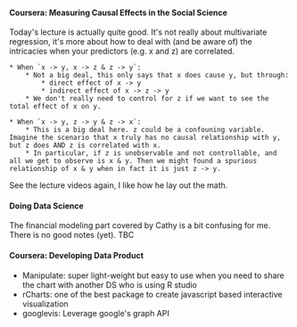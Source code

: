 #### Coursera: Measuring Causal Effects in the Social Science

Today's lecture is actually quite good. It's not really about multivariate regression, it's more about how to deal with (and be aware of) the intricacies when your predictors (e.g. x and z) are correlated.

	* When `x -> y, x -> z & z -> y`:
		* Not a big deal, this only says that x does cause y, but through:
			* direct effect of x -> y
			* indirect effect of x -> z -> y
		* We don't really need to control for z if we want to see the total effect of x on y.

	* When `x -> y, z -> y & z -> x`:
		* This is a big deal here. z could be a confouning variable. Imagine the scenario that x truly has no causal relationship with y, but z does AND z is correlated with x. 
		* In particular, if z is unobservable and not controllable, and all we get to observe is x & y. Then we might found a spurious relationship of x & y when in fact it is just z -> y.

See the lecture videos again, I like how he lay out the math.

#### Doing Data Science

The financial modeling part covered by Cathy is a bit confusing for me. There is no good notes (yet). TBC

#### Coursera: Developing Data Product

* Manipulate: super light-weight but easy to use when you need to share the chart with another DS who is using R studio
* rCharts: one of the best package to create javascript based interactive visualization
* googlevis: Leverage google's graph API 